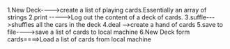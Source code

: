 1.New Deck---->create a list of playing cards.Essentially an array of strings
2.print ----->Log out the content of a deck of cards.
3.suffle--->shuffles all the cars in the deck
4.deal  -->create a hand of cards
5.save to file---->save a list of cards to local machine
6.New Deck form cards====>Load a list of cards from local machine


